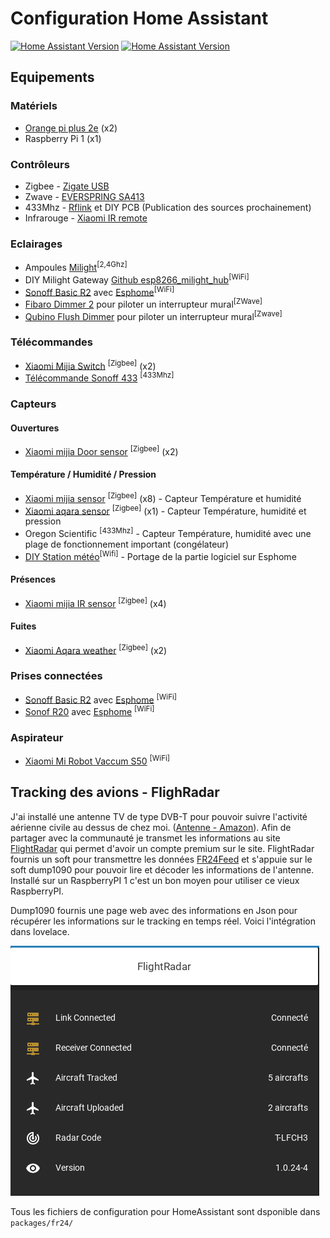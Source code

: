 # Configuration Home Assistant 

[![Home Assistant Version](https://img.shields.io/badge/HomeAssistant%20Version-v0.99-green?style=for-the-badge)](https://github.com/home-assistant/home-assistant/releases/tag/0.99.0) [![Home Assistant Version](https://img.shields.io/badge/Rédaction%20Documentation-En%20cours-Orange?style=for-the-badge)](#)

## Equipements
### Matériels
* [Orange pi plus 2e](http://www.orangepi.org/orangepiplus2e/) (x2)
* Raspberry Pi 1 (x1)

### Contrôleurs 
* Zigbee - [Zigate USB](https://zigate.fr/produit/zigate-ttl/)
* Zwave - [EVERSPRING SA413](https://www.espace-domotique.fr/fr/transmetteur/everspring-controleur-usb-z-wave-plus-everspring-sa413-1-1043.html)
* 433Mhz - [Rflink](http://www.rflink.nl/) et DIY PCB (Publication des sources prochainement)
* Infrarouge - [Xiaomi IR remote](https://fr.gearbest.com/smart-home/pp_229556.html)

### Eclairages 
* Ampoules [Milight](http://www.milight.com/)<sup>[2,4Ghz]</sup>
* DIY Milight Gateway [Github esp8266_milight_hub](https://github.com/sidoh/esp8266_milight_hub)<sup>[WiFi]</sup>
* [Sonoff Basic R2](https://sonoff.tech/product/wifi-diy-smart-switches/basicr2) avec [Esphome](https://esphome.io/)<sup>[WiFi]</sup>
* [Fibaro Dimmer 2](https://www.fibaro.com/fr/products/dimmer-2/) pour piloter un interrupteur mural<sup>[ZWave]</sup>
* [Qubino Flush Dimmer](https://qubino.com/products/flush-dimmer/) pour piloter un interrupteur mural<sup>[Zwave]</sup>

### Télécommandes 
* [Xiaomi Mijia Switch](https://fr.aliexpress.com/item/32825685057.html) <sup>[Zigbee]</sup> (x2)
* [Télécommande Sonoff 433](https://sonoff.tech/product/accessories/rm433) <sup>[433Mhz]</sup>

### Capteurs
#### Ouvertures
* [Xiaomi mijia Door sensor](https://fr.aliexpress.com/item/32829391822.html) <sup>[Zigbee]</sup> (x2)

#### Température / Humidité / Pression
* [Xiaomi mijia sensor](https://fr.aliexpress.com/item/32714410866.html) <sup>[Zigbee]</sup> (x8) - Capteur Température et humidité
* [Xiaomi aqara sensor](https://fr.aliexpress.com/item/32714410866.html) <sup>[Zigbee]</sup> (x1) - Capteur Température, humidité et pression
* Oregon Scientific <sup>[433Mhz]</sup> - Capteur Température, humidité avec une plage de fonctionnement important (congélateur)
* [DIY Station météo](https://www.instructables.com/id/Solar-Powered-WiFi-Weather-Station-V20/)<sup>[Wifi]</sup> - Portage de la partie logiciel sur Esphome

#### Présences
* [Xiaomi mijia IR sensor](https://fr.aliexpress.com/item/32828696729.html) <sup>[Zigbee]</sup> (x4)

#### Fuites 
* [Xiaomi Aqara weather](https://fr.gearbest.com/smart-home/pp_229556.html) <sup>[Zigbee]</sup> (x2)

### Prises connectées 
* [Sonoff Basic R2](https://sonoff.tech/product/wifi-diy-smart-switches/basicr2) avec [Esphome](https://esphome.io/) <sup>[WiFi]</sup>
* [Sonof R20](https://sonoff.tech/product/wifi-smart-plugs/s20) avec [Esphome](https://esphome.io/) <sup>[WiFi]</sup>

### Aspirateur 
* [Xiaomi Mi Robot Vaccum S50](https://fr.aliexpress.com/item/32850707934.html) <sup>[WiFi]</sup>

## Tracking des avions - FlighRadar 

J'ai installé une antenne TV de type DVB-T pour pouvoir suivre l'activité aérienne civile au dessus de chez moi. ([Antenne - Amazon](https://www.amazon.fr/gp/product/B013Q94CT6/ref=ppx_yo_dt_b_asin_title_o00_s00?ie=UTF8&amp;psc=1&_encoding=UTF8&tag=azrod0d-21&linkCode=ur2&linkId=f952cf91e04350a5fe42c3dac0a421a0&camp=1642&creative=6746)). Afin de partager avec la communauté je transmet les informations au site [FlightRadar](https://www.flightradar24.com/) qui permet d'avoir un compte premium sur le site. FlightRadar fournis un soft pour transmettre les données [FR24Feed](https://www.flightradar24.com/share-your-data) et s'appuie sur le soft dump1090 pour pouvoir lire et décoder les informations de l'antenne. Installé sur un RaspberryPI 1 c'est un bon moyen pour utiliser ce vieux RaspberryPI. 

Dump1090 fournis une page web avec des informations en Json pour récupérer les informations sur le tracking en temps réel. Voici l'intégration dans lovelace. 

![dump1090](mdimg/dump1090-lovelace.png)

Tous les fichiers de configuration pour HomeAssistant sont dsponible dans `packages/fr24/`